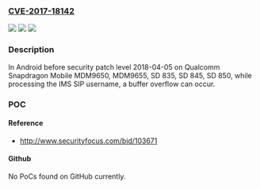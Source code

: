 ### [CVE-2017-18142](https://cve.mitre.org/cgi-bin/cvename.cgi?name=CVE-2017-18142)
![](https://img.shields.io/static/v1?label=Product&message=Snapdragon%20Mobile&color=blue)
![](https://img.shields.io/static/v1?label=Version&message=n%2Fa&color=blue)
![](https://img.shields.io/static/v1?label=Vulnerability&message=Buffer%20Copy%20without%20Checking%20Size%20of%20Input%20in%20Data&color=brighgreen)

### Description

In Android before security patch level 2018-04-05 on Qualcomm Snapdragon Mobile MDM9650, MDM9655, SD 835, SD 845, SD 850, while processing the IMS SIP username, a buffer overflow can occur.

### POC

#### Reference
- http://www.securityfocus.com/bid/103671

#### Github
No PoCs found on GitHub currently.

